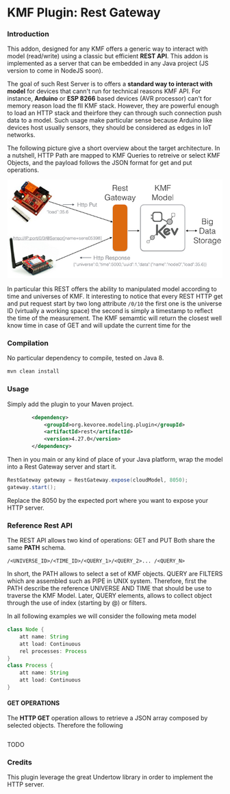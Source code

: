 # KMF Plugin: Rest Gateway

### Introduction

This addon, designed for any KMF offers a generic way to interact with model (read/write) using a classic but efficient **REST API**.
This addon is implemented as a server that can be embedded in any Java project (JS version to come in NodeJS soon).

The goal of such Rest Server is to offers a **standard way to interact with model** for devices that cann't run for technical reasons KMF API.
For instance, **Arduino** or **ESP 8266** based devices (AVR processor) can't for memory reason load the fll KMF stack.
However, they are powerful enough to load an HTTP stack and theirfore they can through such connection push data to a model.
Such usage make particular sense because Arduino like devices host usually sensors, they should be considered as edges in IoT networks.

The following picture give a short overview about the target architecture.
In a nutshell, HTTP Path are mapped to KMF Queries to retreive or select KMF Objects, and the payload follows the JSON format for get and put operations.

![BigPicture](src/doc/idea.jpeg)

In particular this REST offers the ability to manipulated model according to time and universes of KMF.
It interesting to notice that every REST HTTP get and put request start by two long attribute `/0/10` the first one is the universe ID (virtually a working space) the second is simply a timestamp to reflect the time of the measurement. The KMF semamtic will return the closest well know time in case of GET and will update the current time for the 

### Compilation

No particular dependency to compile, tested on Java 8.

```xml
mvn clean install
```

### Usage

Simply add the plugin to your Maven project.

```xml
        <dependency>
            <groupId>org.kevoree.modeling.plugin</groupId>
            <artifactId>rest</artifactId>
            <version>4.27.0</version>
        </dependency>
```

Then in you main or any kind of place of your Java platform, wrap the model into a Rest Gateway server and start it.

```java
RestGateway gateway = RestGateway.expose(cloudModel, 8050);
gateway.start();
```

Replace the 8050 by the expected port where you want to expose your HTTP server.

### Reference Rest API

The REST API allows two kind of operations: GET and PUT
Both share the same **PATH** schema.

```
/<UNIVERSE_ID>/<TIME_ID>/<QUERY_1>/<QUERY_2>... /<QUERY_N>
```

In short, the PATH allows to select a set of KMF objects.
QUERY are FILTERS which are assembled such as PIPE in UNIX system.
Therefore, first the PATH describe the reference UNIVERSE AND TIME that should be use to traverse the KMF Model.
Later, QUERY elements, allows to collect object through the use of index (starting by @) or filters.

In all following examples we will consider the following meta model

```java
class Node {
    att name: String
    att load: Continuous
    rel processes: Process
}
class Process {
    att name: String
    att load: Continuous
}
```

#### GET OPERATIONS

The **HTTP GET** operation allows to retrieve a JSON array composed by selected objects.
Therefore the following

``` java

```


TODO

### Credits

This plugin leverage the great Undertow library in order to implement the HTTP server.

